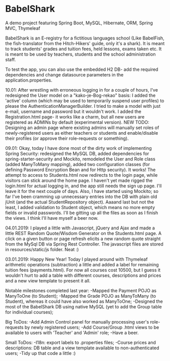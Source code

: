 # BabelShark
A demo project featuring Spring Boot, MySQL, Hibernate, ORM, Spring MVC, Thymeleaf

BabelShark is an E-registry for a fictitious languages school (Like BabelFish, the fish-translator from the Hitch-Hikers' guide, only it's a shark). It is meant to track students' grades and tuition fees, held lessons, exams taken etc. It is meant to be used by teachers, students and the school administration staff.

To test the app, you can also use the embedded H2 DB- add the required dependencies and change datasource parameters
in the application.properties.

10.01: After wrestling with erroneous logging in for a couple of hours, I've redesigned the User model on a "kako-je-Bog-rekao" basis: I added the 'active' column (which may be used to temporarily suspend user profiles) to please the AuthenticationManagerBuilder. I tried to make a model with just e-mail, username and password but it wouldn't work.
I added the Registration.html page- it works like a charm, but all new users are registered as ADMINs by default (experimental version). NEW TODO: Designing an admin page where existing admins will manually set roles of newly-registered users as either teachers or students and enable/disable their profiles (or approve their role-requests or something).

09.01: Okay, today I have done most of the dirty work of implementing Spring Security: redesigned the MySQL DB,
added dependencies for spring-starter-security and Mockito, remodeled the User and Role class (added ManyToMany
mapping), added two configuration classes (for defining Password Encryption Bean and for Http security). It works! The attempt to access to Students.html now redirects to the login page, while visitors can stick around
the home page. I haven't yet made rigged the login.html for actual logging in, and the app still needs the 
sign up page. I'll leave it for the next couple of days.
Also, I have started using Mockito; so far I've been cramming up unnecessary entries into the DB with plain old
jUnit (and the actual StudentRepository object). Aaaand last but not the least, I added validation to Student object, which means no more empty fields or invalid passwords. I'll be gitting up all the files as soon as I finish the views. I think I'll have myself a beer now.

04.01.2019: I played a little with Javascript, jQuery and Ajax and made a little REST Random Quote/Wisdom 
Generator on the Students.html page. A click on a given button or page refresh elicits a new random quote straight from the MySql DB via Spring Rest Controller. The javascript files are stored in resources/static/js folder. Neat :)

03.01.2019: Happy New Year! Today I played around with Thymeleaf arithmetic operations (subtraction) a little
and added a label for remaining tuition fees (payments.html). For now all courses cost 10500, but I guess it wouldn't hurt to add a table with different courses, descriptions and prices and a new view template to present it all.

Notable milestones completed last year:
-Mapped the Payment POJO as ManyToOne (to Student);
-Mapped the Grade POJO as ManyToMany (to Student), whereas it could have also worked as ManyToOne;
-Designed the most of the BabelShark DB using native MySQL (yet to add the Group table for individual courses);

Big ToDos:
-Add Admin Control panel for manually processing user's role-requests by newly registered users;
-Add Course/Group .html views to be available to users with 'Teacher' and 'Admin' role;
-Have a beer.

Small ToDos:
-I18n: export labels to .properties files;
-Course prices and descriptions: DB table and a view template available to non-authenticated users;
-Tidy up that code a little :)



